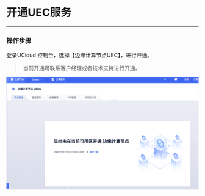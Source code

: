 # 开通UEC服务

------------

### 操作步骤

登录UCloud 控制台，选择【边缘计算节点UEC】，进行开通。

> 当前开通可联系客户经理或者技术支持进行开通。

![image-20201216171208054](../images/image-20201216171208054.png)



